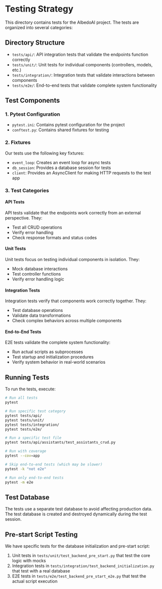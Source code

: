 # Testing Strategy

This directory contains tests for the AlbedoAI project. The tests are organized into several categories:

## Directory Structure

- `tests/api/`: API integration tests that validate the endpoints function correctly
- `tests/unit/`: Unit tests for individual components (controllers, models, etc.)
- `tests/integration/`: Integration tests that validate interactions between components
- `tests/e2e/`: End-to-end tests that validate complete system functionality

## Test Components

### 1. Pytest Configuration

- `pytest.ini`: Contains pytest configuration for the project
- `conftest.py`: Contains shared fixtures for testing

### 2. Fixtures

Our tests use the following key fixtures:

- `event_loop`: Creates an event loop for async tests
- `db_session`: Provides a database session for tests
- `client`: Provides an AsyncClient for making HTTP requests to the test app

### 3. Test Categories

#### API Tests

API tests validate that the endpoints work correctly from an external perspective. They:
- Test all CRUD operations
- Verify error handling
- Check response formats and status codes

#### Unit Tests

Unit tests focus on testing individual components in isolation. They:
- Mock database interactions
- Test controller functions
- Verify error handling logic

#### Integration Tests

Integration tests verify that components work correctly together. They:
- Test database operations
- Validate data transformations
- Check complex behaviors across multiple components

#### End-to-End Tests

E2E tests validate the complete system functionality:
- Run actual scripts as subprocesses
- Test startup and initialization procedures
- Verify system behavior in real-world scenarios

## Running Tests

To run the tests, execute:

```bash
# Run all tests
pytest

# Run specific test category
pytest tests/api/
pytest tests/unit/
pytest tests/integration/
pytest tests/e2e/

# Run a specific test file
pytest tests/api/assistants/test_assistants_crud.py

# Run with coverage
pytest --cov=app

# Skip end-to-end tests (which may be slower)
pytest -k "not e2e"

# Run only end-to-end tests
pytest -m e2e
```

## Test Database

The tests use a separate test database to avoid affecting production data. The test database is created and destroyed dynamically during the test session.

## Pre-start Script Testing

We have specific tests for the database initialization and pre-start script:

1. Unit tests in `tests/unit/test_backend_pre_start.py` that test the core logic with mocks
2. Integration tests in `tests/integration/test_backend_initialization.py` that test with a real database
3. E2E tests in `tests/e2e/test_backend_pre_start_e2e.py` that test the actual script execution 